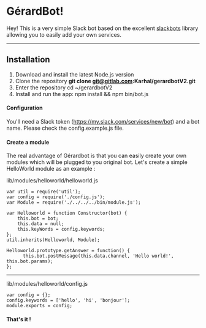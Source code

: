 GérardBot!
===================

Hey! This is a very simple Slack bot based on the excellent [slackbots](https://www.npmjs.com/package/slackbots "slackbots") library allowing you to easily add your own services.

----------


Installation
-------------
1. Download and install the latest Node.js version
2. Clone the repository **git clone git@gitlab.com:Karhal/gerardbotV2.git**
3. Enter the repository cd ~/gerardbotV2
4. Install and run the app: npm install && npm bin/bot.js

#### <i class="icon-file"></i> Configuration
You'll need a Slack token (https://my.slack.com/services/new/bot) and a bot name. Please check the config.example.js file.


#### <i class="icon-file"></i> Create a module

The real advantage of Gérardbot is that you can easily create your own modules which will be plugged to you original bot. 
Let's create a simple HelloWorld module as an example :

    

lib/modules/helloworld/helloworld.js

    
    var util = require('util');
    var config = require('./config.js');
    var Module = require('./../../../bin/module.js');
    
    var Helloworld = function Constructor(bot) {
	    this.bot = bot;
	    this.data = null;
	    this.keyWords = config.keywords;
	};
    util.inherits(Helloworld, Module);
    
    Helloworld.prototype.getAnswer = function() {
          this.bot.postMessage(this.data.channel, 'Hello world!', this.bot.params);
    };

----------
   lib/modules/helloworld/config.js
    
    var config = {};   
    config.keywords = ['hello', 'hi', 'bonjour'];   
    module.exports = config;

#### That's it !

